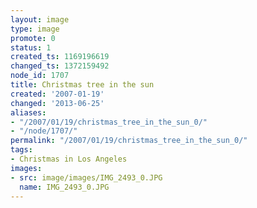 ```yaml
---
layout: image
type: image
promote: 0
status: 1
created_ts: 1169196619
changed_ts: 1372159492
node_id: 1707
title: Christmas tree in the sun
created: '2007-01-19'
changed: '2013-06-25'
aliases:
- "/2007/01/19/christmas_tree_in_the_sun_0/"
- "/node/1707/"
permalink: "/2007/01/19/christmas_tree_in_the_sun_0/"
tags:
- Christmas in Los Angeles
images:
- src: image/images/IMG_2493_0.JPG
  name: IMG_2493_0.JPG
---
```


